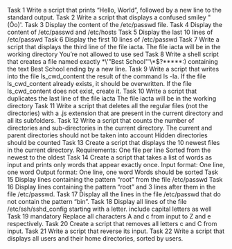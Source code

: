 Task 1 Write a script that prints “Hello, World”, followed by a new line to the standard output.
Task 2 Write a script that displays a confused smiley "(Ôo)'.
Task 3 Display the content of the /etc/passwd file.
Task 4 Display the content of /etc/passwd and /etc/hosts
Task 5 Display the last 10 lines of /etc/passwd
Task 6 Display the first 10 lines of /etc/passwd
Task 7 Write a script that displays the third line of the file iacta.
The file iacta will be in the working directory
You’re not allowed to use sed
Task 8 Write a shell script that creates a file named exactly \*\\'"Best School"\'\\*$\?\*\*\*\*\*:) containing the text Best School ending by a new line.
Task 9 Write a script that writes into the file ls_cwd_content the result of the command ls -la. If the file ls_cwd_content already exists, it should be overwritten. If the file ls_cwd_content does not exist, create it.
Task 10 Write a script that duplicates the last line of the file iacta
The file iacta will be in the working directory
Task 11 Write a script that deletes all the regular files (not the directories) with a .js extension that are present in the current directory and all its subfolders.
Task 12 Write a script that counts the number of directories and sub-directories in the current directory.
The current and parent directories should not be taken into account
Hidden directories should be counted
Task 13 Create a script that displays the 10 newest files in the current directory.
Requirements:
One file per line
Sorted from the newest to the oldest
Task 14 Create a script that takes a list of words as input and prints only words that appear exactly once.
Input format: One line, one word
Output format: One line, one word
Words should be sorted
Task 15 Display lines containing the pattern “root” from the file /etc/passwd
Task 16 Display lines containing the pattern “root” and 3 lines after them in the file /etc/passwd.
Task 17 Display all the lines in the file /etc/passwd that do not contain the pattern “bin”.
Task 18 Display all lines of the file /etc/ssh/sshd_config starting with a letter.
include capital letters as well
Task 19 
mandatory
Replace all characters A and c from input to Z and e respectively.
Task 20 Create a script that removes all letters c and C from input.
Task 21 Write a script that reverse its input.
Task 22 Write a script that displays all users and their home directories, sorted by users.

